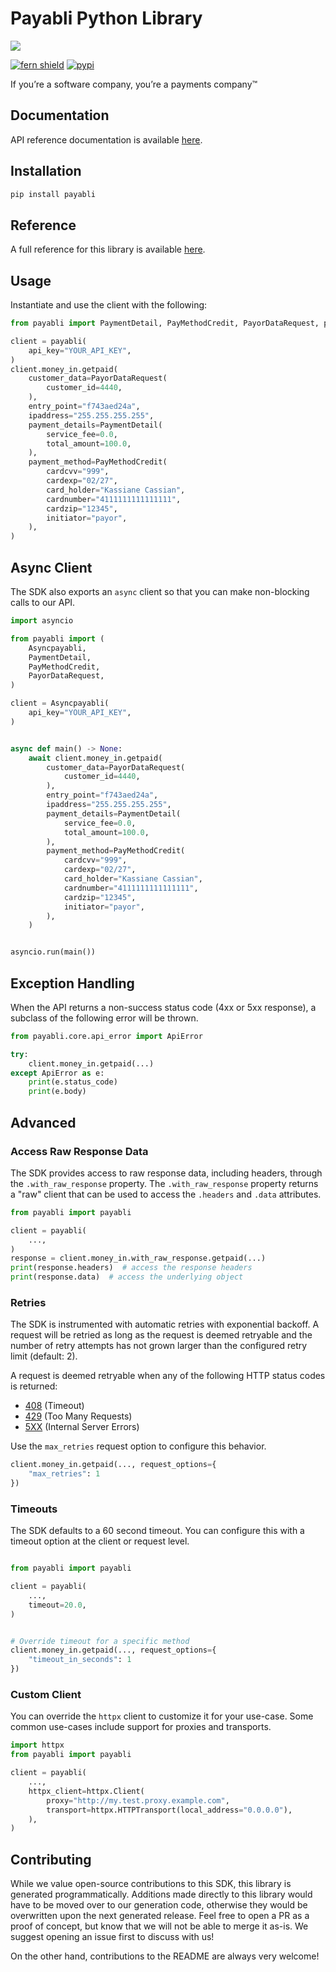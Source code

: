 # Payabli Python Library

![](https://playground.payabli.com/logo-bg.svg)

[![fern shield](https://img.shields.io/badge/%F0%9F%8C%BF-Built%20with%20Fern-brightgreen)](https://buildwithfern.com?utm_source=github&utm_medium=github&utm_campaign=readme&utm_source=https%3A%2F%2Fgithub.com%2Fpayabli%2Fsdk-python)
[![pypi](https://img.shields.io/pypi/v/payabli)](https://pypi.python.org/pypi/payabli)

If you’re a software company, you’re a payments company™

## Documentation

API reference documentation is available [here](https://docs.payabli.com/).

## Installation

```sh
pip install payabli
```

## Reference

A full reference for this library is available [here](https://github.com/payabli/sdk-python/blob/HEAD/./reference.md).

## Usage

Instantiate and use the client with the following:

```python
from payabli import PaymentDetail, PayMethodCredit, PayorDataRequest, payabli

client = payabli(
    api_key="YOUR_API_KEY",
)
client.money_in.getpaid(
    customer_data=PayorDataRequest(
        customer_id=4440,
    ),
    entry_point="f743aed24a",
    ipaddress="255.255.255.255",
    payment_details=PaymentDetail(
        service_fee=0.0,
        total_amount=100.0,
    ),
    payment_method=PayMethodCredit(
        cardcvv="999",
        cardexp="02/27",
        card_holder="Kassiane Cassian",
        cardnumber="4111111111111111",
        cardzip="12345",
        initiator="payor",
    ),
)
```

## Async Client

The SDK also exports an `async` client so that you can make non-blocking calls to our API.

```python
import asyncio

from payabli import (
    Asyncpayabli,
    PaymentDetail,
    PayMethodCredit,
    PayorDataRequest,
)

client = Asyncpayabli(
    api_key="YOUR_API_KEY",
)


async def main() -> None:
    await client.money_in.getpaid(
        customer_data=PayorDataRequest(
            customer_id=4440,
        ),
        entry_point="f743aed24a",
        ipaddress="255.255.255.255",
        payment_details=PaymentDetail(
            service_fee=0.0,
            total_amount=100.0,
        ),
        payment_method=PayMethodCredit(
            cardcvv="999",
            cardexp="02/27",
            card_holder="Kassiane Cassian",
            cardnumber="4111111111111111",
            cardzip="12345",
            initiator="payor",
        ),
    )


asyncio.run(main())
```

## Exception Handling

When the API returns a non-success status code (4xx or 5xx response), a subclass of the following error
will be thrown.

```python
from payabli.core.api_error import ApiError

try:
    client.money_in.getpaid(...)
except ApiError as e:
    print(e.status_code)
    print(e.body)
```

## Advanced

### Access Raw Response Data

The SDK provides access to raw response data, including headers, through the `.with_raw_response` property.
The `.with_raw_response` property returns a "raw" client that can be used to access the `.headers` and `.data` attributes.

```python
from payabli import payabli

client = payabli(
    ...,
)
response = client.money_in.with_raw_response.getpaid(...)
print(response.headers)  # access the response headers
print(response.data)  # access the underlying object
```

### Retries

The SDK is instrumented with automatic retries with exponential backoff. A request will be retried as long
as the request is deemed retryable and the number of retry attempts has not grown larger than the configured
retry limit (default: 2).

A request is deemed retryable when any of the following HTTP status codes is returned:

- [408](https://developer.mozilla.org/en-US/docs/Web/HTTP/Status/408) (Timeout)
- [429](https://developer.mozilla.org/en-US/docs/Web/HTTP/Status/429) (Too Many Requests)
- [5XX](https://developer.mozilla.org/en-US/docs/Web/HTTP/Status/500) (Internal Server Errors)

Use the `max_retries` request option to configure this behavior.

```python
client.money_in.getpaid(..., request_options={
    "max_retries": 1
})
```

### Timeouts

The SDK defaults to a 60 second timeout. You can configure this with a timeout option at the client or request level.

```python

from payabli import payabli

client = payabli(
    ...,
    timeout=20.0,
)


# Override timeout for a specific method
client.money_in.getpaid(..., request_options={
    "timeout_in_seconds": 1
})
```

### Custom Client

You can override the `httpx` client to customize it for your use-case. Some common use-cases include support for proxies
and transports.

```python
import httpx
from payabli import payabli

client = payabli(
    ...,
    httpx_client=httpx.Client(
        proxy="http://my.test.proxy.example.com",
        transport=httpx.HTTPTransport(local_address="0.0.0.0"),
    ),
)
```

## Contributing

While we value open-source contributions to this SDK, this library is generated programmatically.
Additions made directly to this library would have to be moved over to our generation code,
otherwise they would be overwritten upon the next generated release. Feel free to open a PR as
a proof of concept, but know that we will not be able to merge it as-is. We suggest opening
an issue first to discuss with us!

On the other hand, contributions to the README are always very welcome!
